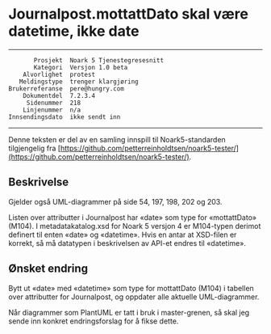 Journalpost.mottattDato skal være datetime, ikke date
=====================================================

 ------------------  ---------------------------------
           Prosjekt  Noark 5 Tjenestegresesnitt
           Kategori  Versjon 1.0 beta
        Alvorlighet  protest
       Meldingstype  trenger klargjøring
    Brukerreferanse  pere@hungry.com
        Dokumentdel  7.2.3.4
         Sidenummer  218
        Linjenummer  n/a
    Innsendingsdato  ikke sendt inn
 ------------------  ---------------------------------

Denne teksten er del av en samling innspill til Noark5-standarden
tilgjengelig fra [https://github.com/petterreinholdtsen/noark5-tester/](https://github.com/petterreinholdtsen/noark5-tester/).

Beskrivelse
-----------

Gjelder også UML-diagrammer på side 54, 197, 198, 202 og 203.

Listen over attributter i Journalpost har «date» som type for
«mottattDato» (M104).  I metadatakatalog.xsd for Noark 5 versjon 4 er
M104-typen derimot definert til enten «date» og «datetime».  Hvis en
antar at XSD-filen er korrekt, så må datatypen i beskrivelsen av
API-et endres til «datetime».

Ønsket endring
--------------

Bytt ut «date» med «datetime» som type for mottattDato (M104) i
tabellen over attributter for Journalpost, og oppdater alle aktuelle
UML-diagrammer.

Når diagrammer som PlantUML er tatt i bruk i master-grenen, så skal
jeg sende inn konkret endringsforslag for å fikse dette.
